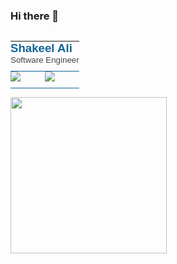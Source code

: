 ### Hi there 👋




<div>
   
<table align="left" style="border-spacing:0px;border-collapse:collapse;color:rgb(68,68,68);font-family:&quot;Open Sans&quot;,sans-serif;font-size:14px;/*! width:350px; */" cellspacing="0" cellpadding="0">
   <tbody style="vertical-align:top">
      <tr>
         <td colspan="4" style="font-family:Verdana,sans-serif;padding:0px 0px 10px;border-bottom:1px solid rgb(16,101,150);vertical-align:top" valign="top"><font color="#106596"><span style="font-size:18.6667px"><b>Shakeel Ali</b></span></font><br><span style="font-size:10pt"><span>Software Engineer</span></span></td>
      </tr>
      <tr>
                     <td style="font-family:Verdana,sans-serif;padding:0px 0px 10px;border-bottom:1px solid rgb(16,101,150);vertical-align:top" valign="top"><a href="https://www.linkedin.com/in/bilal-yaqoob-42048b142" target="_blank"><img src="https://codetwocdn.azureedge.net/images/mail-signatures/generator/compact-logo/ln.png"></a></td>
                     <td style="font-family:Verdana,sans-serif;padding:0px 0px 10px;border-bottom:1px solid rgb(16,101,150);vertical-align:top" valign="top"><a href="https://www.facebook.com/bilal.yaqoob2" target="_blank"><img src="https://codetwocdn.azureedge.net/images/mail-signatures/generator/compact-logo/fb.png"></a></td>
      </tr>
   </tbody>
</table>
<img align="left" height="250" src="https://media.giphy.com/media/p4NLw3I4U0idi/giphy.gif" >
</div>
